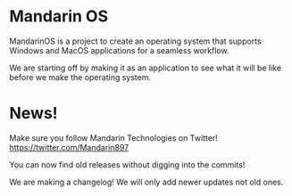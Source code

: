 # Mandarin OS
MandarinOS is a project to create an operating system that supports Windows and MacOS applications for a seamless workflow.

We are starting off by making it as an application to see what it will be like before we make the operating system.

# News!
Make sure you follow Mandarin Technologies on Twitter!  https://twitter.com/Mandarin897

You can now find old releases without digging into the commits!

We are making a changelog! We will only add newer updates not old ones.
